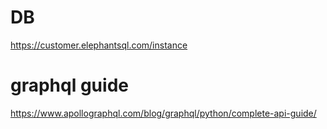 # DB 
https://customer.elephantsql.com/instance

# graphql guide
 https://www.apollographql.com/blog/graphql/python/complete-api-guide/